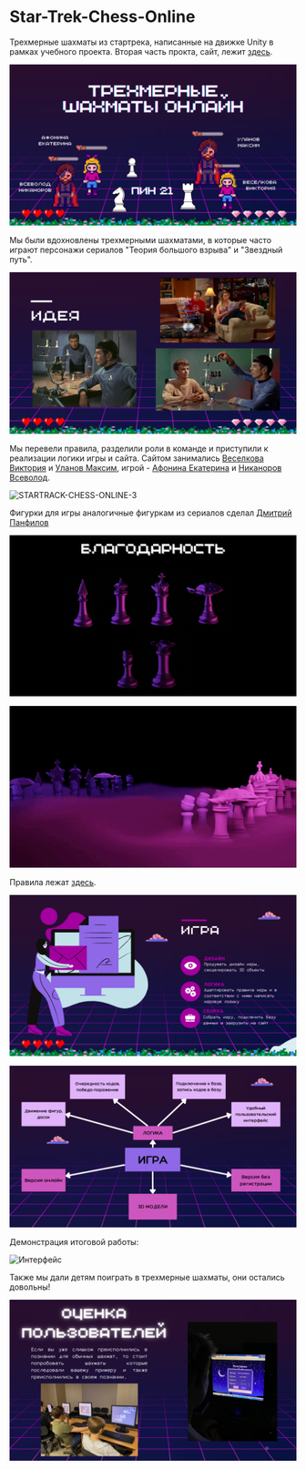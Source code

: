 # Star-Trek-Chess-Online

Трехмерные шахматы из стартрека, написанные на движке Unity в рамках учебного проекта. Вторая часть прокта, сайт, лежит [здесь](https://github.com/Hiddenviki/starChessOnline/tree/main).

![STARTRACK-CHESS-ONLINE-1](https://github.com/rytee20/Star-Trek-Chess-Online/blob/main/Presentation/STARTRACK-CHESS-ONLINE-1.png?raw=true)

Мы были вдохновлены трехмерными шахматами, в которые часто играют персонажи сериалов "Теория большого взрыва" и "Звездный путь".

![STARTRACK-CHESS-ONLINE-2](https://github.com/rytee20/Star-Trek-Chess-Online/blob/main/Presentation/STARTRACK-CHESS-ONLINE-2.png?raw=true)

Мы перевели правила, разделили роли в команде и приступили к реализации логики игры и сайта. Сайтом занимались [Веселкова Виктория](https://github.com/Hiddenviki) и [Уланов Максим](https://github.com/Mak71M), игрой - [Афонина Екатерина](https://github.com/rytee20) и [Никаноров Всеволод](https://github.com/NikanorovVD).

![STARTRACK-CHESS-ONLINE-3](https://github.com/rytee20/Star-Trek-Chess-Online/blob/main/Presentation/STARTRACK-CHESS-ONLINE-3.png?raw=true)

Фигурки для игры аналогичные фигуркам из сериалов сделал [Дмитрий Панфилов](https://github.com/panda21127)

![STARTRACK-CHESS-ONLINE-6](https://github.com/rytee20/Star-Trek-Chess-Online/blob/main/Presentation/STARTRACK-CHESS-ONLINE-6.png?raw=true)

![гифка-шахмат](https://github.com/rytee20/Star-Trek-Chess-Online/blob/main/Presentation/гифка%20шахмат.gif?raw=true)

Правила лежат [здесь](https://github.com/rytee20/Star-Trek-Chess-Online/blob/main/Presentation/Правила.docx).

![STARTRACK-CHESS-ONLINE-10](https://github.com/rytee20/Star-Trek-Chess-Online/blob/main/Presentation/STARTRACK-CHESS-ONLINE-10.png?raw=true)

![STARTRACK-CHESS-ONLINE-11](https://github.com/rytee20/Star-Trek-Chess-Online/blob/main/Presentation/STARTRACK-CHESS-ONLINE-11.png?raw=true)

Демонстрация итоговой работы:

![Интерфейс](https://github.com/rytee20/Star-Trek-Chess-Online/blob/main/Presentation/Интерфейс.gif?raw=true)

Также мы дали детям поиграть в трехмерные шахматы, они остались довольны!

![STARTRACK-CHESS-ONLINE-14](https://github.com/rytee20/Star-Trek-Chess-Online/blob/main/Presentation/STARTRACK-CHESS-ONLINE-14.png?raw=true)
